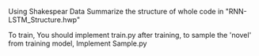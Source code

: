 Using Shakespear Data
Summarize the structure of whole code in "RNN-LSTM_Structure.hwp"



To train, You should implement train.py
after training, to sample the 'novel' from training model, Implement Sample.py
